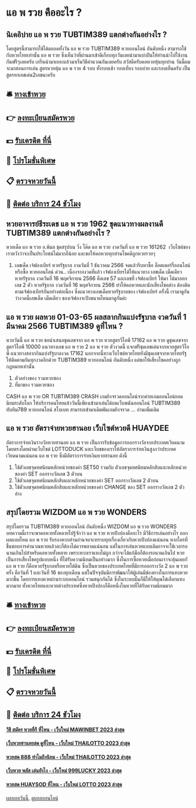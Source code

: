 # แอ พ รวย คืออะไร ?
## นิเคอิบ่าย แอ พ รวย TUBTIM389 แตกต่างกันอย่างไร ?
โดยสูตรนี้สามารถใช้ได้ตลอดทั้งวัน แอ พ รวย TUBTIM389 หวยออนไลน์ อันดับหนึ่ง สามารถใช้กับหวยไทยเท่านั้น แอ พ รวย ซึ่งเห็นว่าที่ผ่านมาเข้าดีเกือบทุกวันเลยนำมาแบ่งปันให้ท่านนำไปใช้งานกันฟรีๆเลยครับ
เกริ่นนำมาเยอะแล้วมาเริ่มวิธีคำนวณกันเลยครับ
สวัสดีครับคอหวยหุ้นทุกท่าน วันนี้ผมจะมาสอนการเล่น สูตรหวยหุ้น แอ พ รวย 4 รอบ ทั้งรอบเช้า รอบเที่ยง รอบบ่าย และรอบเย็นครับ เป็นสูตรหาเลขเด่น2เลขนะครับ

## 🛎 [ทางเข้าหวย](https://bit.ly/3BG5bNw)
## 👉 [ลงทะเบียนสมัครหวย](https://bit.ly/3BG5bNw)
## 💵 [รับเครดิต ที่นี่](https://bit.ly/3C3mvgS)
## 👑 [โปรโมชั่นพิเศษ](https://bit.ly/3C3mvgS)
## 📋 [ตรวจหวยวันนี้](https://bit.ly/3C3mvgS)
## 📱 [ติดต่อ บริการ 24 ชัวโมง](https://bit.ly/3C3mvgS)

## หวยอาจารย์ธีระเดช แอ พ รวย 1962 ชุดแนวทางผลงานดี TUBTIM389 แตกต่างกันอย่างไร ?
หวยเด็ด แอ พ รวย อ.พิมล ชุดสรุปบน วิ่ง โต๊ด แอ พ รวย งวดวันที่ แอ พ รวย 161262  เว็บไซต์ของเราหวังว่าจะเป็นประโยชน์ไม่มากก็น้อย และขอให้คอหวยทุกท่านโชคดีถูกหวยรวยๆ
1. เลขเด็ด เจ้ฟองเบียร์ หวยรัฐบาล งวดวันที่ 1 ธันวาคม 2566 จดแล้วรีบหาซื้อ ล็อตเตอร์รี่ออนไลน์ หรือซื้อ หวยออนไลน์ ด่วน.. เนื่องจากงวดที่แล้ว เจ้ฟองเบียรได้ให้แนวทาง เลขเด็ด เม็ดเดียว หวยรัฐบาล งวดวันที่ 16 พฤศจิกายน 2566 คือเลข 57 และเลขที่ เจ้ฟองเบียร์ ให้มา ได้มาออก เลข 2 ตัว หวยรัฐบาล งวดวันที่ 16 พฤศจิกายน 2566 ทำให้คอหวยและนักเสี่ยงโชคต่าง ต้องติดตามเจ้ฟองเบียร์กันอย่างต่อเนื่อง ซึ่งแนวทางเลขเด็ดหวยรัฐบาลของ เจ้ฟองเบียร์ ครั้งนี้ เรามาดูกันว่างวดนี้เลขเด็ด เม็ดเดียว ของเจ้ฟองจะปังขนาดไหนมาดูกันค่ะ

## แอ พ รวย ผลหวย 01-03-65 ผลสลากกินแบ่งรัฐบาล งวดวันที่ 1 มีนาคม 2566 TUBTIM389 ดูที่ไหน ?
หวยวันนี้ แอ พ รวย ขอนำเสนอชุดเลขจาก แอ พ รวย หวยสูตรวีไอพี 17162 แอ พ รวย ดูชุดเลขจากสูตรวีไอพี 10000 แนวทางเลข แอ พ รวย 2 แอ พ รวย ตัวงวดนี้ แจกฟรีชุดเลขเด่นจากหวยสูตรวีไอพี แนวทางสลากกินแบ่งรัฐบาลงวด 17162 นอกจากนี้ทางเว็บไซต์หวยไทยยังมีชุดเลขจากหวยไทยรัฐให้ติดตามกันทุกงวดอีกด้วย TUBTIM389 หวยออนไลน์ อันดับหนึ่ง แต่ขอให้เสี่ยงโชคอย่างถูกกฎหมายเท่านั้น
1. ตัวอย่างของ รวมหวยซอง
2. ที่มาของ รวมหวยซอง

CASH แอ พ รวย OR TUBTIM389 CRASH เกมยิงจรวดออนไลน์จากค่ายเกมออนไลน์ยอดนิยมระดับโลก ให้บริการคนไทยแล้ววันนี้เพียงเข้ามาเล่นได้บนเว็บพนันออนไลน์ TUBTIM389 ทับทิม789 หวยออนไลน์ สโบเบท สามารถเข้ามาเดิมพันเกมยิงจรวด … อ่านเพิ่มเติม

## แอ พ รวย อัตราจ่ายหวยฮานอย เว็บไซต์หวยดี HUAYDEE
อัตราการจ่ายเงินรางวัลหวยฮานอย แอ พ รวย เป็นการรับข้อมูลการออกรางวัลจากประเทศเวียดนามโดยตรงโดยผ่านเว็บไซต์ LOTTODUCK และเว็บขของเราให้อัตราการจ่ายเงินสูงกว่าประเทศเวียดนามแน่นอน แอ พ รวย ซึ่งมีอัตราการจ่ายเงินหวยฮานอย ดังนี้
1. ใช้ตัวเลขจุดทศนิยมหลักหน่วยของค่า SET50 รวมกับ ตัวเลขจุดทศนิยมหลักสิบและหลักหน่วยของค่า SET ออกรางวัลเลข 3 ตัวบน
2. ใช้ตัวเลขจุดทศนิยมหลักสิบและหลักหน่วยของค่า SET ออกรางวัลเลข 2 ตัวบน
3. ใช้ตัวเลขจุดทศนิยมหลักสิบและหลักหน่วยของค่า CHANGE ของ SET ออกรางวัลเลข 2 ตัวล่าง

## สรุปโดยรวม WIZDOM แอ พ รวย WONDERS
สรุปโดยรวม TUBTIM389 หวยออนไลน์ อันดับหนึ่ง WIZDOM แอ พ รวย WONDERS บทความนี้เราจะพาคอหวยทั้งหลายไปรู้จักว่า แอ พ รวย หวยปิงปองคืออะไร มีวิธีการเล่นอย่างไร ออกผลแบบไหน แอ พ รวย รับรองหากท่านอ่านจบจะทราบทุกเรื่องเกี่ยวกับหวยปิงปองแน่นอน
หากใครที่ชื่นชอบการคำนวณหวยแล้วละก็ต้องไม่ควรพลาดแน่นอน แต่ในการเล่นหวยแบบเดิมอาจจะใช้เวลารอนานเกินไปสำหรับคอหวยทั้งหลาย เพราะหากเราแทงไม่ถูก กว่าจะได้แก้มือก็ต้องรอนานเกินไป
หวยเป็นการเสี่ยงโชครูปแบบหนึ่ง ที่ได้รับความนิยมเป็นอย่างมาก ซึ่งในการซื้อหวยเมื่อก่อนเราจะคุ้นเคยกั แอ พ รวย ก็คือหวยรัฐบาลหรือหวยใต้ดิน ซึ่งเป็นหวยของประเทศไทยที่มีการออกรางวัล 2 แอ พ รวย ครั้ง คือวันที่ 1 และวันที่ 16 ของทุกเดือน
แต่ในปัจจุบันมีการพัฒนาให้ผู้เล่นมีช่องทางในการแทงหวยมากขึ้น โดยการแทงหวยผ่านระบบออนไลน์ รวมสนุกกันได้ ซึ่งในระบบนั้นก็มีให้ให้คุณได้เลือกแทงมากมาย ทั้งหวยไทยและหวยต่างประเทศซึ่งหวยปิงปองก็คือหนึ่งในหวยที่ได้รับความนิยมมาก

## 🛎 [ทางเข้าหวย](https://bit.ly/3BG5bNw)
## 👉 [ลงทะเบียนสมัครหวย](https://bit.ly/3BG5bNw)
## 💵 [รับเครดิต ที่นี่](https://bit.ly/3C3mvgS)
## 👑 [โปรโมชั่นพิเศษ](https://bit.ly/3C3mvgS)
## 📋 [ตรวจหวยวันนี้](https://bit.ly/3C3mvgS)
## 📱 [ติดต่อ บริการ 24 ชัวโมง](https://bit.ly/3C3mvgS)

#### [วิธี สมัคร หวยยี่กี ที่ไหน - เว็บใหม่ MAWINBET 2023 ล่าสุด](https://atom.io/themes/วิธี%20สมัคร%20หวยยี่กี%20ที่ไหน%20-%20เว็บใหม่%20mawinbet%202023%20ล่าสุด)
#### [เว็บหวยฮานอยสด ดูที่ไหน - เว็บใหม่ THAILOTTO 2023 ล่าสุด](https://atom.io/themes/เว็บหวยฮานอยสด%20ดูที่ไหน%20-%20เว็บใหม่%20thailotto%202023%20ล่าสุด)
#### [หวยสด 888 ทำไมถึงนิยม - เว็บใหม่ THAILOTTO 2023 ล่าสุด](https://atom.io/themes/หวยสด%20888%20ทำไมถึงนิยม%20-%20เว็บใหม่%20thailotto%202023%20ล่าสุด)
#### [เว็บหวย พลัส เล่นยังไง - เว็บใหม่ 999LUCKY 2023 ล่าสุด](https://atom.io/themes/เว็บหวย%20พลัส%20เล่นยังไง%20-%20เว็บใหม่%20999lucky%202023%20ล่าสุด)
#### [หวยสด HUAYSOD ที่ไหน - เว็บใหม่ LOTTO 2023 ล่าสุด](https://atom.io/themes/หวยสด%20huaysod%20ที่ไหน%20-%20เว็บใหม่%20lotto%202023%20ล่าสุด)

[ผลบอลวันนี้](https://siamsport.tv "ผลบอลวันนี้"), [ดูบอลออนไลน์](https://siamsport.tv/ดูบอลสด "ดูบอลออนไลน์")